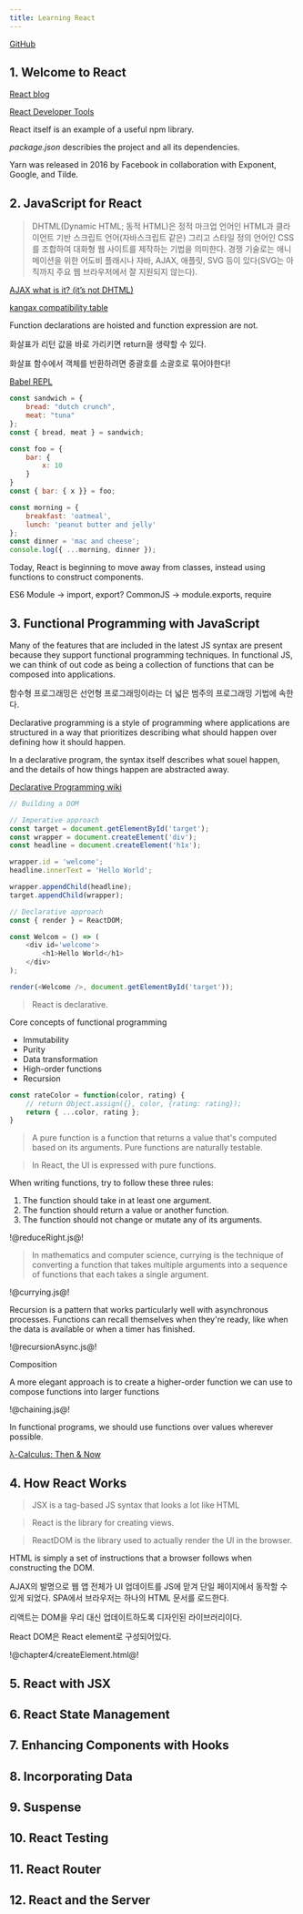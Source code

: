 ```yaml
---
title: Learning React
---
```


[GitHub](https://github.com/facebook/react-devtools)

## 1. Welcome to React

[React blog](https://reactjs.org/blog)

[React Developer Tools](https://github.com/facebook/react-devtools)

React itself is an example of a useful npm library.

*package.json* describies the project and all its dependencies. 

Yarn was released in 2016 by Facebook in collaboration with Exponent, Google, and Tilde.

## 2. JavaScript for React

> DHTML(Dynamic HTML; 동적 HTML)은 정적 마크업 언어인 HTML과 클라이언트 기반 스크립트 언어(자바스크립트 같은) 그리고 스타일 정의 언어인 CSS를 조합하여 대화형 웹 사이트를 제작하는 기법을 의미한다. 경쟁 기술로는 애니메이션을 위한 어도비 플래시나 자바, AJAX, 애플릿, SVG 등이 있다(SVG는 아직까지 주요 웹 브라우저에서 잘 지원되지 않는다).

[AJAX what is it? (it’s not DHTML)](https://derivadow.com/2007/01/05/ajax-what-is-it-its-not-dhtml/)

[kangax compatibility table](http://kangax.github.io/compat-table/esnext/)

Function declarations are hoisted and function expression are not. 

화살표가 리턴 값을 바로 가리키면 return을 생략할 수 있다. 

화살표 함수에서 객체를 반환하려면 중괄호를 소괄호로 묶어야한다!

[Babel REPL](https://babeljs.io/repl)

```javascript
const sandwich = {
    bread: "dutch crunch",
    meat: "tuna"
};
const { bread, meat } = sandwich;

const foo = {
    bar: {
        x: 10
    }
}
const { bar: { x }} = foo;

const morning = {
    breakfast: 'oatmeal', 
    lunch: 'peanut butter and jelly'
};
const dinner = 'mac and cheese';
console.log({ ...morning, dinner });
```

Today, React is beginning to move away from classes, instead using functions to construct components.

ES6 Module -> import, export?
CommonJS -> module.exports, require

## 3. Functional Programming with JavaScript

Many of the features that are included in the latest JS syntax are present because they support functional programming techniques. In functional JS, we can think of out code as being a collection of functions that can be composed into applications.

함수형 프로그래밍은 선언형 프로그래밍이라는 더 넓은 범주의 프로그래밍 기법에 속한다. 

Declarative programming is a style of programming where applications are structured in a way that prioritizes describing what should happen over defining how it should happen.

In a declarative program, the syntax itself describes what souel happen, and the details of how things happen are abstracted away.

[Declarative Programming wiki](http://wiki.c2.com/?DeclarativeProgramming)

```javascript
// Building a DOM

// Imperative approach
const target = document.getElementById('target');
const wrapper = document.createElement('div');
const headline = document.createElement('h1x');

wrapper.id = 'welcome';
headline.innerText = 'Hello World';

wrapper.appendChild(headline);
target.appendChild(wrapper);

// Declarative approach
const { render } = ReactDOM;

const Welcom = () => (
    <div id='welcome'>
        <h1>Hello World</h1>
    </div>
);

render(<Welcome />, document.getElementById('target'));
```

> React is declarative.

Core concepts of functional programming
- Immutability
- Purity
- Data transformation
- High-order functions
- Recursion

```javascript
const rateColor = function(color, rating) {
    // return Object.assign({}, color, {rating: rating});
    return { ...color, rating };
}
```

> A pure function is a function that returns a value that's computed based on its arguments. Pure functions are naturally testable.

> In React, the UI is expressed with pure functions.

When writing functions, try to follow these three rules:

1. The function should take in at least one argument. 
2. The function should return a value or another function.
3. The function should not change or mutate any of its arguments. 

!@reduceRight.js@! 

> In mathematics and computer science, currying is the technique of converting a function that takes multiple arguments into a sequence of functions that each takes a single argument.

!@currying.js@!

Recursion is a pattern that works particularly well with asynchronous processes. Functions can recall themselves when they're ready, like when the data is available or when a timer has finished.

!@recursionAsync.js@!

Composition

A more elegant approach is to create a higher-order function we can use to compose functions into larger functions

!@chaining.js@!

In functional programs, we should use functions over values wherever possible. 

[λ-Calculus: Then & Now](https://turing100.acm.org/lambda_calculus_timeline.pdf)

## 4. How React Works

> JSX is a tag-based JS syntax that looks a lot like HTML

> React is the library for creating views. 

> ReactDOM is the library used to actually render the UI in the browser.

HTML is simply a set of instructions that a browser follows when constructing the DOM.

AJAX의 발명으로 웹 앱 전체가 UI 업데이트를 JS에 맏겨 단일 페이지에서 동작할 수 있게 되었다. SPA에서 브라우저는 하나의 HTML 문서를 로드한다. 

리액트는 DOM을 우리 대신 업데이트하도록 디자인된 라이브러리이다. 

React DOM은 React element로 구성되어있다. 

!@chapter4/createElement.html@!

## 5. React with JSX

## 6. React State Management

## 7. Enhancing Components with Hooks

## 8. Incorporating Data

## 9. Suspense

## 10. React Testing

## 11. React Router

## 12. React and the Server


